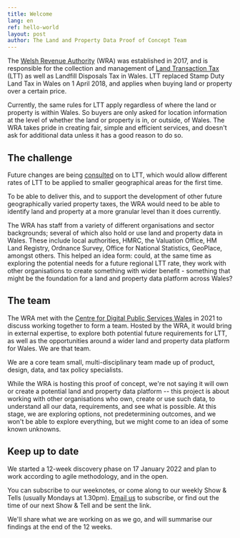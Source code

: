 ```yaml
---
title: Welcome
lang: en
ref: hello-world
layout: post
author: The Land and Property Data Proof of Concept Team
---
```


The [Welsh Revenue Authority](https://gov.wales/welsh-revenue-authority) (WRA) was established in 2017, and is responsible for the collection and management of [Land Transaction Tax](https://gov.wales/land-transaction-tax-guide) (LTT) as well as Landfill Disposals Tax in Wales. LTT replaced Stamp Duty Land Tax in Wales on 1 April 2018, and applies when buying land or property over a certain price.

Currently, the same rules for LTT apply regardless of where the land or property is within Wales. So buyers are only asked for location information at the level of whether the land or property is in, or outside, of Wales. The WRA takes pride in creating fair, simple and efficient services, and doesn't ask for additional data unless it has a good reason to do so.

## The challenge

Future changes are being [consulted](https://gov.wales/second-homes-local-variation-to-land-transaction-tax-rates) on to LTT, which would allow different rates of LTT to be applied to smaller geographical areas for the first time.

To be able to deliver this, and to support the development of other future geographically varied property taxes, the WRA would need to be able to identify land and property at a more granular level than it does currently.

The WRA has staff from a variety of different organisations and sector backgrounds; several of which also hold or use land and property data in Wales. These include local authorities, HMRC, the Valuation Office, HM Land Registry, Ordnance Survey, Office for National Statistics, GeoPlace, amongst others. This helped an idea form: could, at the same time as exploring the potential needs for a future regional LTT rate, they work with other organisations to create something with wider benefit - something that might be the foundation for a land and property data platform across Wales?

## The team

The WRA met with the [Centre for Digital Public Services Wales](https://digitalpublicservices.gov.wales) in 2021 to discuss working together to form a team. Hosted by the WRA, it would bring in external expertise, to explore both potential future requirements for LTT, as well as the opportunities around a wider land and property data platform for Wales. We are that team.

We are a core team small, multi-disciplinary team made up of product, design, data, and tax policy specialists.

While the WRA is hosting this proof of concept, we're not saying it will own or create a potential land and property data platform -- this project is about working with other organisations who own, create or use such data, to understand all our data, requirements, and see what is possible. At this stage, we are exploring options, not predetermining outcomes, and we won't be able to explore everything, but we might come to an idea of some known unknowns.

## Keep up to date

We started a 12-week discovery phase on 17 January 2022 and plan to work according to agile methodology, and in the open.

You can subscribe to our weeknotes, or come along to our weekly Show & Tells (usually Mondays at 1.30pm). [Email us](mailto:dataproject@wra.gov.wales) to subscribe, or find out the time of our next Show & Tell and be sent the link.

We'll share what we are working on as we go, and will summarise our findings at the end of the 12 weeks.
